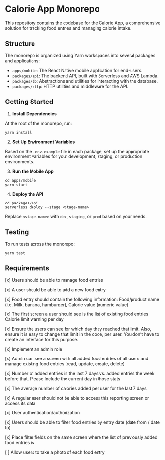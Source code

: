 # Calorie App Monorepo

This repository contains the codebase for the Calorie App, a comprehensive solution for tracking food entries and managing calorie intake.

## Structure

The monorepo is organized using Yarn workspaces into several packages and applications:

- `apps/mobile`: The React Native mobile application for end-users.
- `packages/api`: The backend API, built with Serverless and AWS Lambda.
- `packages/db`: Abstractions and utilities for interacting with the database.
- `packages/http`: HTTP utilities and middleware for the API.

## Getting Started

1. **Install Dependencies**

At the root of the monorepo, run:

```
yarn install
```

2. **Set Up Environment Variables**

Based on the `.env.example` file in each package, set up the appropriate environment variables for your development, staging, or production environments.

3. **Run the Mobile App**

```
cd apps/mobile
yarn start
```

4. **Deploy the API**

```
cd packages/api
serverless deploy --stage <stage-name>
```

Replace `<stage-name>` with `dev`, `staging`, or `prod` based on your needs.

## Testing

To run tests across the monorepo:

```
yarn test
```

## Requirements

[x] Users should be able to manage food entries

[x] A user should be able to add a new food entry

[x] Food entry should contain the following information: Food/product name (i.e. Milk, banana, hamburger), Calorie value (numeric value)

[x] The first screen a user should see is the list of existing food entries
Calorie limit warning per day

[x] Ensure the users can see for which day they reached that limit. Also, ensure it
is easy to change that limit in the code, per user. You don’t have to create an interface for this purpose.

[x] Implement an admin role

[x] Admin can see a screen with all added food entries of all users and manage existing food entries (read, update, create, delete)

[x] Number of added entries in the last 7 days vs. added entries the week before that. Please Include the current day in those stats

[x] The average number of calories added per user for the last 7 days

[x] A regular user should not be able to access this reporting screen or access its data

[x] User authentication/authorization

[x] Users should be able to filter food entries by entry date (date from / date to)

[x] Place filter fields on the same screen where the list of previously added food entries is

[ ] Allow users to take a photo of each food entry
